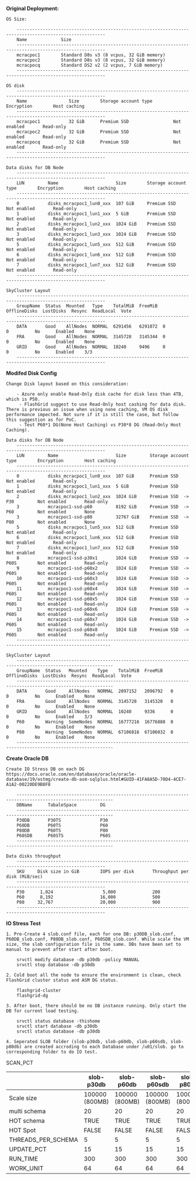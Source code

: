 **Original Deployment:**

    OS Size:

        --------------------------------------------------------------------------------------------------------
        Name             Size        
        --------------------------------------------------------------------------------------------------------
        mcracpoc1        Standard D8s v3 (8 vcpus, 32 GiB memory)
        mcracpoc2        Standard D8s v3 (8 vcpus, 32 GiB memory)
        mcracpocq        Standard DS2 v2 (2 vcpus, 7 GiB memory)
        --------------------------------------------------------------------------------------------------------

    OS disk
        --------------------------------------------------------------------------------------------------------
        Name                Size        Storage account type        Encryption        Host caching
        --------------------------------------------------------------------------------------------------------
        mcracpoc1           32 GiB      Premium SSD                 Not enabled       Read-only
        mcracpoc2           32 GiB      Premium SSD                 Not enabled       Read-only
        mcracpocq           32 GiB      Premium SSD                 Not enabled       Read-only
        --------------------------------------------------------------------------------------------------------

    Data disks for DB Node
        --------------------------------------------------------------------------------------------------------
        LUN         Name                      Size        Storage account type        Encryption        Host caching
        --------------------------------------------------------------------------------------------------------
        0           disks_mcracpoc1_lun0_xxx  107 GiB     Premium SSD                 Not enabled       Read-only
        1           disks_mcracpoc1_lun1_xxx  5 GiB       Premium SSD                 Not enabled       Read-only
        2           disks_mcracpoc1_lun2_xxx  1024 GiB    Premium SSD                 Not enabled       Read-only
        3           disks_mcracpoc1_lun3_xxx  1024 GiB    Premium SSD                 Not enabled       Read-only
        5           disks_mcracpoc1_lun5_xxx  512 GiB     Premium SSD                 Not enabled       Read-only
        6           disks_mcracpoc1_lun6_xxx  512 GiB     Premium SSD                 Not enabled       Read-only
        7           disks_mcracpoc1_lun7_xxx  512 GiB     Premium SSD                 Not enabled       Read-only
        --------------------------------------------------------------------------------------------------------
    
    SkyCluster Layout
        --------------------------------------------------------------------------------------------------------
        GroupName  Status  Mounted   Type    TotalMiB  FreeMiB  OfflineDisks  LostDisks  Resync  ReadLocal  Vote
        --------------------------------------------------------------------------------------------------------
        DATA       Good    AllNodes  NORMAL  6291456   6291072  0             0          No      Enabled    None
        FRA        Good    AllNodes  NORMAL  3145728   3145344  0             0          No      Enabled    None
        GRID       Good    AllNodes  NORMAL  10240     9496     0             0          No      Enabled    3/3 
        --------------------------------------------------------------------------------------------------------

**Modifed Disk Config**

    Change Disk layout based on this consideration: 

        - Azure only enable Read-Only disk cache for disk less than 4TB, which is P50.
         - FlashGrid suggest to use Read-Only host cashing for data disk. There is previous an issue when using none caching, VM OS disk performance impected. Not sure if it is still the case, but follow this suggestion as for PoC. 
         - Test P60*1 DG(None Host Caching) vs P30*8 DG (Read-Only Host Caching).
  
    Data disks for DB Node
        --------------------------------------------------------------------------------------------------------
        LUN         Name                      Size         Storage account type        Encryption        Host caching
        --------------------------------------------------------------------------------------------------------
        0           disks_mcracpoc1_lun0_xxx  107 GiB      Premium SSD                 Not enabled       Read-only
        1           disks_mcracpoc1_lun1_xxx  5 GiB        Premium SSD                 Not enabled       Read-only
        2           disks_mcracpoc1_lun2_xxx  1024 GiB     Premium SSD  -> P30         Not enabled       Read-only
        3           mcracpoc1-ssd-p60         8192 GiB     Premium SSD  -> P60         Not enabled       None
        3           mcracpoc1-ssd-p80         32767 GiB    Premium SSD  -> P80         Not enabled       None
        5           disks_mcracpoc1_lun5_xxx  512 GiB      Premium SSD                 Not enabled       Read-only
        6           disks_mcracpoc1_lun6_xxx  512 GiB      Premium SSD                 Not enabled       Read-only
        7           disks_mcracpoc1_lun7_xxx  512 GiB      Premium SSD                 Not enabled       Read-only
        8           mcracpoc1-ssd-p30x1       1024 GiB     Premium SSD  -> P60S        Not enabled       Read-only
        9           mcracpoc1-ssd-p60x2       1024 GiB     Premium SSD  -> P60S        Not enabled       Read-only
        10          mcracpoc1-ssd-p60x3       1024 GiB     Premium SSD  -> P60S        Not enabled       Read-only
        11          mcracpoc1-ssd-p60x4       1024 GiB     Premium SSD  -> P60S        Not enabled       Read-only
        12          mcracpoc1-ssd-p60x5       1024 GiB     Premium SSD  -> P60S        Not enabled       Read-only
        13          mcracpoc1-ssd-p60x6       1024 GiB     Premium SSD  -> P60S        Not enabled       Read-only
        14          mcracpoc1-ssd-p60x7       1024 GiB     Premium SSD  -> P60S        Not enabled       Read-only
        15          mcracpoc1-ssd-p60x8       1024 GiB     Premium SSD  -> P60S        Not enabled       Read-only
        ----------------------------------------------------------------------------------------------------------
    
    SkyCluster Layout
        -----------------------------------------------------------------------------------------------------------
        GroupName  Status   Mounted    Type    TotalMiB  FreeMiB   OfflineDisks  LostDisks  Resync  ReadLocal  Vote
        -----------------------------------------------------------------------------------------------------------
        DATA       Good     AllNodes   NORMAL  2097152   2096792   0             0          No      Enabled    None
        FRA        Good     AllNodes   NORMAL  3145728   3145320   0             0          No      Enabled    None
        GRID       Good     AllNodes   NORMAL  10240     9336      0             0          No      Enabled    3/3 
        P60        Warning  SomeNodes  NORMAL  16777216  16776888  0             0          No      Enabled    None
        P80        Warning  SomeNodes  NORMAL  67106816  67106032  0             0          No      Enabled    None
        -----------------------------------------------------------------------------------------------------------

**Create Oracle DB**

    Create IO Stress DB on each DG
    https://docs.oracle.com/en/database/oracle/oracle-database/19/ostmg/create-db-asm-sqlplus.html#GUID-41FA8A5D-70D4-4CE7-A1A2-00220DE9B8F8

        -----------------------------------------------------------------------------------------------------------
        DBName      TabaleSpace         DG  
        -----------------------------------------------------------------------------------------------------------
        P30DB       P30TS               P30
        P60DB       P60TS               P60
        P80DB       P60TS               P80
        P60SDB      P60STS              P60S
        -----------------------------------------------------------------------------------------------------------

    Data disks throughput
        --------------------------------------------------------------------------------------------------------
        SKU     Disk size in GiB        IOPS per disk       Throughput per disk (MiB/sec)
        --------------------------------------------------------------------------------------------------------
        P30      1,024                   5,000              200
        P60      8,192                  16,000              500
        P80     32,767                  20,000              900
        --------------------------------------------------------------------------------------------------------

**IO Stress Test**

    1. Pre-Create 4 slob.conf file, each for one DB: p30DB_slob.conf, P60DB_slob.conf, P80DB_slob.conf, P60SDB_slob.conf. While scale the VM size, the slob configuration file is the same. DBs have been set to manual to prevent after start after boot.
   
        srvctl modify database -db p30db -policy MANUAL
        srvctl stop database -db p30db

    2. Cold boot all the node to ensure the environment is clean, check FlashGrid cluster status and ASM DG status.

        flashgrid-cluster
        flashgrid-dg

    3. After boot, there should be no DB instance running. Only start the DB for current load testing. 

        srvctl status database -thishome
        srvctl start database -db p30db
        srvctl status database -db p30db

    4. Seperated SLOB folder (slob-p30db, slob-p60db, slob-p60sdb, slob-p80db) are created accroding to each Database under /u01/slob. go to corresponding folder to do IO test. 
   

SCAN_PCT

|                      |  slob-p30db         |  slob-p60db       |  slob-p60sdb      |  slob-p80db       |   
|  ----                |  ----               |  ----             |  ----             |  ----             | 
| Scale size           |  100000 (800MB)     |  100000 (800MB)   |  100000 (800MB)   |  100000 (800MB)   |
| multi schema         |  20                 |  20               |  20               |  20               |
| HOT schema           |  TRUE               |  TRUE             |  TRUE             |  TRUE             |
| HOT Spot             |  FALSE              |  FALSE            |  FALSE            |  FALSE            |
| THREADS_PER_SCHEMA   |  5                  |  5                |  5                |  5                |
| UPDATE_PCT           |  15                 |  15               |  15               |  15               |
| RUN_TIME             |  300                |  300              |  300              |  300              |  
| WORK_UNIT            |  64                 |  64               |  64               |  64               |


